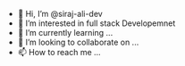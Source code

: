 - 👋 Hi, I’m @siraj-ali-dev
- 👀 I’m interested in full stack Developemnet
- 🌱 I’m currently learning ...
- 💞️ I’m looking to collaborate on ...
- 📫 How to reach me ...

<!---
siraj-ali-dev/siraj-ali-dev is a ✨ special ✨ repository because its `README.md` (this file) appears on your GitHub profile.
You can click the Preview link to take a look at your changes.
--->
